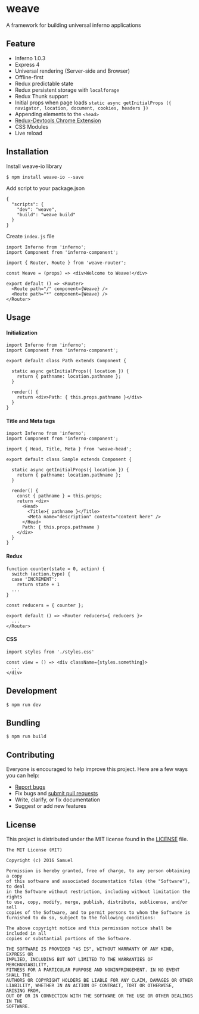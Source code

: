 # weave
A framework for building universal inferno applications

## Feature

* Inferno 1.0.3
* Express 4
* Universal rendering (Server-side and Browser)
* Offline-first
* Redux predictable state
* Redux persistent storage with `localforage`
* Redux Thunk support
* Initial props when page loads `static async getInitialProps ({ navigator, location, document, cookies, headers })`
* Appending elements to the `<head>`
* [Redux-Devtools Chrome Extension](https://github.com/zalmoxisus/redux-devtools-extension)
* CSS Modules
* Live reload

## Installation

Install weave-io library
```
$ npm install weave-io --save
```

Add script to your package.json
```
{
  "scripts": {
    "dev": "weave",
    "build": "weave build"
  }
}
```

Create `index.js` file

```
import Inferno from 'inferno';
import Component from 'inferno-component';

import { Router, Route } from 'weave-router';

const Weave = (props) => <div>Welcome to Weave!</div>

export default () => <Router>
  <Route path="/" component={Weave} />
  <Route path="*" component={Weave} />
</Router>
```
## Usage

#### Initialization
```
import Inferno from 'inferno';
import Component from 'inferno-component';

export default class Path extends Component {

  static async getInitialProps({ location }) {
    return { pathname: location.pathname };
  }

  render() {
    return <div>Path: { this.props.pathname }</div>
  }
}
```

#### Title and Meta tags
```
import Inferno from 'inferno';
import Component from 'inferno-component';

import { Head, Title, Meta } from 'weave-head';

export default class Sample extends Component {

  static async getInitialProps({ location }) {
    return { pathname: location.pathname };
  }

  render() {
    const { pathname } = this.props;
    return <div>
      <Head>
        <Title>{ pathname }</Title>
        <Meta name="description" content="content here" />
      </Head>
      Path: { this.props.pathname }
    </div>
  }
}
```

#### Redux
```
function counter(state = 0, action) {
  switch (action.type) {
  case 'INCREMENT':
    return state + 1
  ...
}

const reducers = { counter };

export default () => <Router reducers={ reducers }>
  ...
</Router>
```

#### CSS

```
import styles from './styles.css'

const view = () => <div className={styles.something}>
  ...
</div>
```

## Development
```
$ npm run dev
```

## Bundling
```
$ npm run build
```

## Contributing

Everyone is encouraged to help improve this project. Here are a few ways you can help:

- [Report bugs](https://github.com/samuelngs/weave/issues)
- Fix bugs and [submit pull requests](https://github.com/samuelngs/weave/pulls)
- Write, clarify, or fix documentation
- Suggest or add new features

## License

This project is distributed under the MIT license found in the [LICENSE](./LICENSE) file.

```
The MIT License (MIT)

Copyright (c) 2016 Samuel

Permission is hereby granted, free of charge, to any person obtaining a copy
of this software and associated documentation files (the "Software"), to deal
in the Software without restriction, including without limitation the rights
to use, copy, modify, merge, publish, distribute, sublicense, and/or sell
copies of the Software, and to permit persons to whom the Software is
furnished to do so, subject to the following conditions:

The above copyright notice and this permission notice shall be included in all
copies or substantial portions of the Software.

THE SOFTWARE IS PROVIDED "AS IS", WITHOUT WARRANTY OF ANY KIND, EXPRESS OR
IMPLIED, INCLUDING BUT NOT LIMITED TO THE WARRANTIES OF MERCHANTABILITY,
FITNESS FOR A PARTICULAR PURPOSE AND NONINFRINGEMENT. IN NO EVENT SHALL THE
AUTHORS OR COPYRIGHT HOLDERS BE LIABLE FOR ANY CLAIM, DAMAGES OR OTHER
LIABILITY, WHETHER IN AN ACTION OF CONTRACT, TORT OR OTHERWISE, ARISING FROM,
OUT OF OR IN CONNECTION WITH THE SOFTWARE OR THE USE OR OTHER DEALINGS IN THE
SOFTWARE.
```

